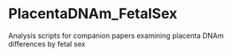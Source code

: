 # PlacentaDNAm_FetalSex
Analysis scripts for companion papers examining placenta DNAm differences by fetal sex
